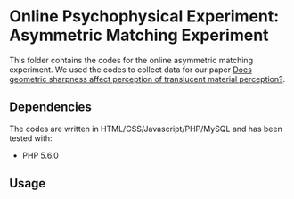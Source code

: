 # Online Psychophysical Experiment: Asymmetric Matching Experiment
This folder contains the codes for the online asymmetric matching experiment. We used the codes to collect data for our paper [Does geometric sharpness affect perception of translucent material perception?]().

## Dependencies
The codes are written in HTML/CSS/Javascript/PHP/MySQL and has been tested with:
* PHP 5.6.0


## Usage
